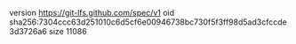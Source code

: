 version https://git-lfs.github.com/spec/v1
oid sha256:7304ccc63d251010c6d5cf6e00946738bc730f5f3ff98d5ad3cfccde3d3726a6
size 11086
